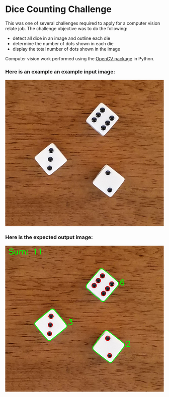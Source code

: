 # Dice Counting Challenge

This was one of several challenges required to apply for a computer vision relate job.  The challenge objective was to do the following:
* detect all dice in an image and outline each die
* determine the number of dots shown in each die
* display the total number of dots shown in the image

Computer vision work performed using the [OpenCV package](https://github.com/skvark/opencv-python) in Python.

### Here is an example an example input image:
![](input/dice4.png)

### Here is the expected output image:
![](output/output_dice4.png)